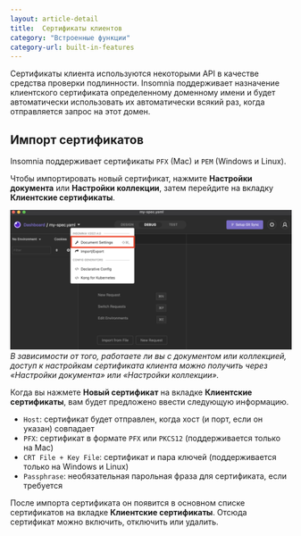 ```yaml
---
layout: article-detail
title:  Сертификаты клиентов
category: "Встроенные функции"
category-url: built-in-features
---
```


Сертификаты клиента используются некоторыми API в качестве средства проверки подлинности. Insomnia поддерживает назначение клиентского сертификата определенному доменному имени и будет автоматически использовать их автоматически всякий раз, когда отправляется запрос на этот домен.

## Импорт сертификатов

Insomnia поддерживает сертификаты `PFX` (Mac) и `PEM` (Windows и Linux).

Чтобы импортировать новый сертификат, нажмите **Настройки документа** или **Настройки коллекции**, затем перейдите на вкладку **Клиентские сертификаты**.

![Доступ к настройкам сертификата клиента через настройки документа или коллекции.](/assets/images/document-settings.png)
_В зависимости от того, работаете ли вы с документом или коллекцией, доступ к настройкам сертификата клиента можно получить через «Настройки документа» или «Настройки коллекции»._

Когда вы нажмете **Новый сертификат** на вкладке **Клиентские сертификаты**, вам будет предложено ввести следующую информацию.

* `Host`: сертификат будет отправлен, когда хост (и порт, если он указан) совпадает
* `PFX`: сертификат в формате `PFX` или `PKCS12` (поддерживается только на Mac)
* `CRT File + Key File`: сертификат и пара ключей (поддерживается только на Windows и Linux)
* `Passphrase`: необязательная парольная фраза для сертификата, если требуется

После импорта сертификата он появится в основном списке сертификатов на вкладке **Клиентские сертификаты**. Отсюда сертификат можно включить, отключить или удалить.
